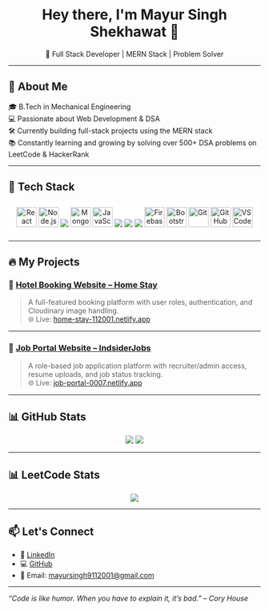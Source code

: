 <h1 align="center">Hey there, I'm Mayur Singh Shekhawat 👋</h1>
<p align="center">
  🚀 Full Stack Developer | MERN Stack | Problem Solver
</p>

---

## 🚀 About Me

🎓 B.Tech in Mechanical Engineering  
💻 Passionate about Web Development & DSA  
🛠️ Currently building full-stack projects using the MERN stack  
📚 Constantly learning and growing by solving over 500+ DSA problems on LeetCode & HackerRank

---

## 🧰 Tech Stack

<p align="center" style="background-color: white; padding: 10px; border-radius: 8px;">
  <!-- React -->
  <img src="https://cdn.jsdelivr.net/gh/devicons/devicon/icons/react/react-original.svg" height="40" alt="React" />

  <!-- Node.js -->
  <img src="https://cdn.jsdelivr.net/gh/devicons/devicon/icons/nodejs/nodejs-original.svg" height="40" alt="Node.js" />

  <!-- Express -->
  <img src="https://img.shields.io/badge/Express.js-000000?style=for-the-badge&logo=express&logoColor=white"/>

  <!-- MongoDB -->
  <img src="https://cdn.jsdelivr.net/gh/devicons/devicon/icons/mongodb/mongodb-original.svg" height="40" alt="MongoDB" />

  <!-- JavaScript -->
  <img src="https://cdn.jsdelivr.net/gh/devicons/devicon/icons/javascript/javascript-original.svg" height="40" alt="JavaScript" />

  <img src="https://img.shields.io/badge/Clerk-F02E65?style=for-the-badge&logo=clerk&logoColor=white" />
  <img src="https://img.shields.io/badge/Cloudinary-3448C5?style=for-the-badge&logo=cloudinary&logoColor=white" />
  <img src="https://img.shields.io/badge/Tailwind_CSS-06B6D4?style=for-the-badge&logo=tailwindcss&logoColor=white" />

  <!-- Firebase NEW -->
  <img src="https://cdn.jsdelivr.net/gh/devicons/devicon/icons/firebase/firebase-plain.svg" height="40" alt="Firebase" />


  <!-- Bootstrap -->
  <img src="https://cdn.jsdelivr.net/gh/devicons/devicon/icons/bootstrap/bootstrap-original.svg" height="40" alt="Bootstrap" />

  <!-- Git -->
  <img src="https://cdn.jsdelivr.net/gh/devicons/devicon/icons/git/git-original.svg" height="40" alt="Git" />

  <!-- GitHub -->
  <img src="https://cdn.jsdelivr.net/gh/devicons/devicon/icons/github/github-original.svg" height="40" alt="GitHub" />

  <!-- VS Code -->
  <img src="https://cdn.jsdelivr.net/gh/devicons/devicon/icons/vscode/vscode-original.svg" height="40" alt="VS Code" />
</p>




---

## 🔥 My Projects

### 🏨 [Hotel Booking Website – Home Stay](https://github.com/Mayursingh9111/Home-Stay)
> A full-featured booking platform with user roles, authentication, and Cloudinary image handling.  
🌐 Live: [home-stay-112001.netlify.app](https://home-stay-112001.netlify.app/)

---

### 💼 [Job Portal Website – IndsiderJobs](https://github.com/Mayursingh9111/Job-Portal)
> A role-based job application platform with recruiter/admin access, resume uploads, and job status tracking.  
🌐 Live: [job-portal-0007.netlify.app](https://job-portal-0007.netlify.app/)

---

## 📊 GitHub Stats

<p align="center">
  <img src="https://github-readme-stats.vercel.app/api?username=Mayursingh9111&show_icons=true&theme=tokyonight" />
  <img src="https://github-readme-stats.vercel.app/api/top-langs/?username=Mayursingh9111&layout=compact&theme=tokyonight" />
</p>

---
## 📊 LeetCode Stats

<p align="center">
  <img src="https://leetcard.jacoblin.cool/Mayur9111?theme=dark&font=Karma&ext=contest" />
</p>

---
## 📫 Let's Connect

- 🔗 [LinkedIn](https://linkedin.com/in/mayursingh9111)
- 💻 [GitHub](https://github.com/Mayursingh9111)
- 📧 Email: mayursingh9112001@gmail.com

---

_“Code is like humor. When you have to explain it, it’s bad.” – Cory House_
